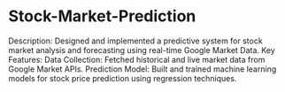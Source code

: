 # Stock-Market-Prediction
Description: Designed and implemented a predictive system for stock market analysis and forecasting using real-time Google Market Data.  Key Features:  Data Collection: Fetched historical and live market data from Google Market APIs. Prediction Model: Built and trained machine learning models for stock price prediction using regression techniques.
